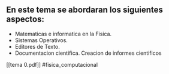 ## En este tema se abordaran los siguientes aspectos: 

 - Matematicas e informatica en la Fisica.
 - Sistemas Operativos.
 - Editores de Texto.
 - Documentacion cientifica. Creacion de informes cientificos

[[tema 0.pdf]]
#fisica_computacional
